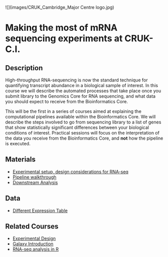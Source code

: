![](images/CRUK_Cambridge_Major Centre logo.jpg)

# Making the most of mRNA sequencing experiments at CRUK-C.I.

## Description

High-throughput RNA-sequencing is now the standard technique for quantifying transcript abundance in a biological sample of interest. In this course we will describe the automated processes that take place once you submit library to the Genomics Core for RNA sequencing, and what data you should expect to receive from the Bioinformatics Core.

This will be the first in a series of courses aimed at explaining the computational pipelines available within the Bioinformatics Core. We will describe the steps involved to go from sequencing library to a list of genes that show statistically significant differences between your biological conditions of interest. Practical sessions will focus on the interpretation of the data you receive from the Bioinformatics Core, and **not** how the pipeline is executed.


## Materials

- [Experimental setup, design considerations for RNA-seq]()
- [Pipeline walkthrough]()
- [Downstream Analysis](enrichment.nb.html)

## Data

- [Different Expression Table](t47d_Treatment_DEA_Prog-vs-Control_all.csv)

## Related Courses

- [Experimental Design](http://bioinformatics-core-shared-training.github.io/experimental-design/)
- [Galaxy Introduction](http://galaxycam.github.io/)
- [RNA-seq analysis in R](http://combine-australia.github.io/2016-05-11-RNAseq/)

